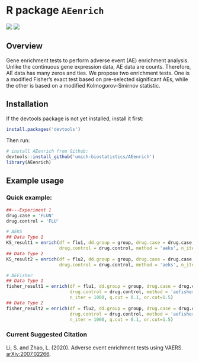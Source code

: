 
<!-- README.md is generated from README.Rmd. Please edit that file -->

# R package `AEenrich`

[![](https://img.shields.io/badge/devel%20version-1.0.0-blue.svg)](https://github.com/umich-biostatistics/AEenrich)
[![](https://img.shields.io/github/languages/code-size/umich-biostatistics/AEenrich.svg)](https://github.com/umich-biostatistics/AEenrich)

## Overview

Gene enrichment tests to perform adverse event (AE) enrichment analysis.
Unlike the continuous gene expression data, AE data are counts.
Therefore, AE data has many zeros and ties. We propose two enrichment
tests. One is a modified Fisher’s exact test based on pre-selected
significant AEs, while the other is based on a modified
Kolmogorov-Smirnov statistic.

## Installation

If the devtools package is not yet installed, install it first:

``` r
install.packages('devtools')
```

Then run:

``` r
# install AEenrich from Github:
devtools::install_github('umich-biostatistics/AEenrich') 
library(AEenrich)
```

## Example usage

### Quick example:

``` r
##---Experiment 1 
drug.case = 'FLUN'
drug.control = 'FLU'

# AEKS
## Data Type 1
KS_result1 = enrich(df = flu1, dd.group = group, drug.case = drug.case, 
                    drug.control = drug.control, method = 'aeks', n_iter = 1000)
## Data Type 2
KS_result2 = enrich(df = flu2, dd.group = group, drug.case = drug.case, 
                    drug.control = drug.control, method = 'aeks', n_iter = 1000)

# AEFisher
## Data Type 1
fisher_result1 = enrich(df = flu1, dd.group = group, drug.case = drug.case, 
                        drug.control = drug.control, method = 'aefisher', 
                        n_iter = 1000, q.cut = 0.1, or.cut=1.5)
## Data Type 2
fisher_result2 = enrich(df = flu2, dd.group = group, drug.case = drug.case, 
                        drug.control = drug.control, method = 'aefisher', 
                        n_iter = 1000, q.cut = 0.1, or.cut=1.5)
```

### Current Suggested Citation

Li, S. and Zhao, L. (2020). Adverse event enrichment tests using VAERS.
[arXiv:2007.02266](https://arxiv.org/abs/2007.02266).
